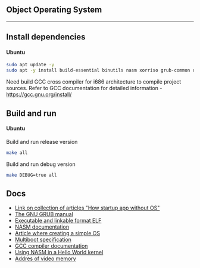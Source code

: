 ## Object Operating System

----

## Install dependencies

#### Ubuntu

```sh
sudo apt update -y
sudo apt -y install build-essential binutils nasm xorriso grub-common qemu-system-i386 mtools
```

Need build GCC cross compiler for i686 architecture to compile project sources.
Refer to GCC documentation for detailed information - <https://gcc.gnu.org/install/>

## Build and run

#### Ubuntu

Build and run release version
```sh
make all
```

Build and run debug version
```sh
make DEBUG=true all
```

## Docs

-   [Link on collection of articles "How startup app without OS"][1]
-   [The GNU GRUB manual][2]
-   [Executable and linkable format ELF][3]
-   [NASM documentation][4]
-   [Article where creating a simple OS][5]
-   [Multiboot specification][6]
-   [GCC compiler documentation][7]
-   [Using NASM in a Hello World kernel][8]
-   [Addres of video memory][9]

[1]:https://habr.com/ru/companies/neobit/articles/173263/
[2]:https://www.gnu.org/software/grub/manual/grub/grub.pdf
[3]:https://www.cs.cmu.edu/afs/cs/academic/class/15213-f00/docs/elf.pdf
[4]:https://www.nasm.us/xdoc/2.16.01/nasmdoc.pdf
[5]:https://wiki.osdev.org/Bare_Bones#Writing_a_kernel_in_C.2B.2B
[6]:https://www.gnu.org/software/grub/manual/multiboot/multiboot.pdf
[7]:https://gcc.gnu.org/onlinedocs/gcc.pdf
[8]:https://wiki.osdev.org/Bare_Bones_with_NASM
[9]:https://stackoverflow.com/questions/17367618/address-of-video-memory
